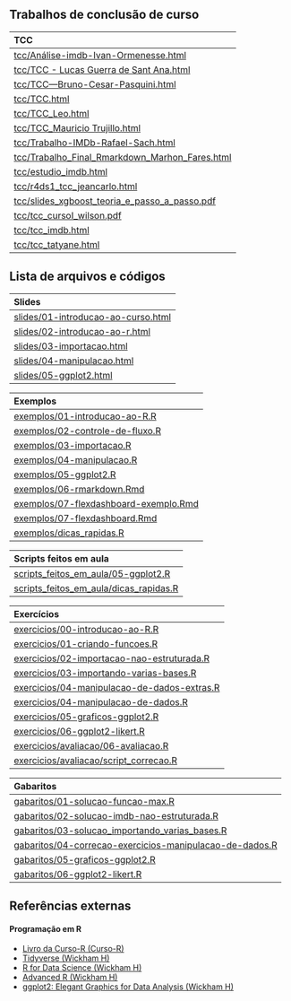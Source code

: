
<!-- README.md is generated from README.Rmd. Please edit that file -->

<!-- ## Configuração inicial -->

<!-- #### Passo 1: Instalar pacotes -->

<!-- ```{r, eval=FALSE} -->

<!-- install.packages("remotes") -->

<!-- # instalar pacotes com bases de dados -->

<!-- remotes::install_github("curso-r/basesCursoR") -->

<!-- # instalar pacote da Curso-R -->

<!-- remotes::install_github("curso-r/CursoR") -->

<!-- # instalar pacotes que vamos usar durante o curso -->

<!-- CursoR::instalar_dependencias() -->

<!-- ``` -->

<!-- #### Passo 2: Criar um projeto do RStudio -->

<!-- Faça um projeto do RStudio para usar durante todo o curso e em seguida abra-o. -->

<!-- #### Passo 3: Baixar o material -->

<!-- Certifique que você está dentro do projeto criado no passo 2 e rode o código abaixo. -->

<!-- OBS: Assim que rodar o código abaixo, o programa vai pedir uma escolha de opções. -->

<!-- Escolha o número correspondente ao curso de Machine Learning com R! -->

<!-- ```{r, eval=FALSE} -->

<!-- # Baixar ou atualizar material do curso -->

<!-- CursoR::atualizar_material() -->

<!-- ``` -->

## Trabalhos de conclusão de curso

| TCC                                                                                                                                                     |
| :------------------------------------------------------------------------------------------------------------------------------------------------------ |
| <a href='https://curso-r.github.io/202007-r4ds-1/tcc/Análise-imdb-Ivan-Ormenesse.html'>tcc/Análise-imdb-Ivan-Ormenesse.html</a>                         |
| <a href='https://curso-r.github.io/202007-r4ds-1/tcc/TCC - Lucas Guerra de Sant Ana.html'>tcc/TCC - Lucas Guerra de Sant Ana.html</a>                   |
| <a href='https://curso-r.github.io/202007-r4ds-1/tcc/TCC---Bruno-Cesar-Pasquini.html'>tcc/TCC—Bruno-Cesar-Pasquini.html</a>                             |
| <a href='https://curso-r.github.io/202007-r4ds-1/tcc/TCC.html'>tcc/TCC.html</a>                                                                         |
| <a href='https://curso-r.github.io/202007-r4ds-1/tcc/TCC_Leo.html'>tcc/TCC\_Leo.html</a>                                                                |
| <a href='https://curso-r.github.io/202007-r4ds-1/tcc/TCC_Mauricio Trujillo.html'>tcc/TCC\_Mauricio Trujillo.html</a>                                    |
| <a href='https://curso-r.github.io/202007-r4ds-1/tcc/Trabalho-IMDb-Rafael-Sach.html'>tcc/Trabalho-IMDb-Rafael-Sach.html</a>                             |
| <a href='https://curso-r.github.io/202007-r4ds-1/tcc/Trabalho_Final_Rmarkdown_Marhon_Fares.html'>tcc/Trabalho\_Final\_Rmarkdown\_Marhon\_Fares.html</a> |
| <a href='https://curso-r.github.io/202007-r4ds-1/tcc/estudio_imdb.html'>tcc/estudio\_imdb.html</a>                                                      |
| <a href='https://curso-r.github.io/202007-r4ds-1/tcc/r4ds1_tcc_jeancarlo.html'>tcc/r4ds1\_tcc\_jeancarlo.html</a>                                       |
| <a href='https://curso-r.github.io/202007-r4ds-1/tcc/slides_xgboost_teoria_e_passo_a_passo.pdf'>tcc/slides\_xgboost\_teoria\_e\_passo\_a\_passo.pdf</a> |
| <a href='https://curso-r.github.io/202007-r4ds-1/tcc/tcc_cursoI_wilson.pdf'>tcc/tcc\_cursoI\_wilson.pdf</a>                                             |
| <a href='https://curso-r.github.io/202007-r4ds-1/tcc/tcc_imdb.html'>tcc/tcc\_imdb.html</a>                                                              |
| <a href='https://curso-r.github.io/202007-r4ds-1/tcc/tcc_tatyane.html'>tcc/tcc\_tatyane.html</a>                                                        |

## Lista de arquivos e códigos

| Slides                                                                                                                                      |
| :------------------------------------------------------------------------------------------------------------------------------------------ |
| <a href='https://curso-r.github.io/intro-programacao-em-r-mestre/slides/01-introducao-ao-curso.html'>slides/01-introducao-ao-curso.html</a> |
| <a href='https://curso-r.github.io/intro-programacao-em-r-mestre/slides/02-introducao-ao-r.html'>slides/02-introducao-ao-r.html</a>         |
| <a href='https://curso-r.github.io/intro-programacao-em-r-mestre/slides/03-importacao.html'>slides/03-importacao.html</a>                   |
| <a href='https://curso-r.github.io/intro-programacao-em-r-mestre/slides/04-manipulacao.html'>slides/04-manipulacao.html</a>                 |
| <a href='https://curso-r.github.io/intro-programacao-em-r-mestre/slides/05-ggplot2.html'>slides/05-ggplot2.html</a>                         |

| Exemplos                                                                                                                                          |
| :------------------------------------------------------------------------------------------------------------------------------------------------ |
| <a href='https://curso-r.github.io/intro-programacao-em-r-mestre/exemplos/01-introducao-ao-R.R'>exemplos/01-introducao-ao-R.R</a>                 |
| <a href='https://curso-r.github.io/intro-programacao-em-r-mestre/exemplos/02-controle-de-fluxo.R'>exemplos/02-controle-de-fluxo.R</a>             |
| <a href='https://curso-r.github.io/intro-programacao-em-r-mestre/exemplos/03-importacao.R'>exemplos/03-importacao.R</a>                           |
| <a href='https://curso-r.github.io/intro-programacao-em-r-mestre/exemplos/04-manipulacao.R'>exemplos/04-manipulacao.R</a>                         |
| <a href='https://curso-r.github.io/intro-programacao-em-r-mestre/exemplos/05-ggplot2.R'>exemplos/05-ggplot2.R</a>                                 |
| <a href='https://curso-r.github.io/intro-programacao-em-r-mestre/exemplos/06-rmarkdown.Rmd'>exemplos/06-rmarkdown.Rmd</a>                         |
| <a href='https://curso-r.github.io/intro-programacao-em-r-mestre/exemplos/07-flexdashboard-exemplo.Rmd'>exemplos/07-flexdashboard-exemplo.Rmd</a> |
| <a href='https://curso-r.github.io/intro-programacao-em-r-mestre/exemplos/07-flexdashboard.Rmd'>exemplos/07-flexdashboard.Rmd</a>                 |
| <a href='https://curso-r.github.io/intro-programacao-em-r-mestre/exemplos/dicas_rapidas.R'>exemplos/dicas\_rapidas.R</a>                          |

| Scripts feitos em aula                                                                                                                  |
| :-------------------------------------------------------------------------------------------------------------------------------------- |
| <a href='https://curso-r.github.io/202007-r4ds-1/scripts_feitos_em_aula/05-ggplot2.R'>scripts\_feitos\_em\_aula/05-ggplot2.R</a>        |
| <a href='https://curso-r.github.io/202007-r4ds-1/scripts_feitos_em_aula/dicas_rapidas.R'>scripts\_feitos\_em\_aula/dicas\_rapidas.R</a> |

| Exercícios                                                                                                                                                    |
| :------------------------------------------------------------------------------------------------------------------------------------------------------------ |
| <a href='https://curso-r.github.io/intro-programacao-em-r-mestre/exercicios/00-introducao-ao-R.R'>exercicios/00-introducao-ao-R.R</a>                         |
| <a href='https://curso-r.github.io/intro-programacao-em-r-mestre/exercicios/01-criando-funcoes.R'>exercicios/01-criando-funcoes.R</a>                         |
| <a href='https://curso-r.github.io/intro-programacao-em-r-mestre/exercicios/02-importacao-nao-estruturada.R'>exercicios/02-importacao-nao-estruturada.R</a>   |
| <a href='https://curso-r.github.io/intro-programacao-em-r-mestre/exercicios/03-importando-varias-bases.R'>exercicios/03-importando-varias-bases.R</a>         |
| <a href='https://curso-r.github.io/intro-programacao-em-r-mestre/exercicios/04-manipulacao-de-dados-extras.R'>exercicios/04-manipulacao-de-dados-extras.R</a> |
| <a href='https://curso-r.github.io/intro-programacao-em-r-mestre/exercicios/04-manipulacao-de-dados.R'>exercicios/04-manipulacao-de-dados.R</a>               |
| <a href='https://curso-r.github.io/intro-programacao-em-r-mestre/exercicios/05-graficos-ggplot2.R'>exercicios/05-graficos-ggplot2.R</a>                       |
| <a href='https://curso-r.github.io/intro-programacao-em-r-mestre/exercicios/06-ggplot2-likert.R'>exercicios/06-ggplot2-likert.R</a>                           |
| <a href='https://curso-r.github.io/intro-programacao-em-r-mestre/exercicios/avaliacao/06-avaliacao.R'>exercicios/avaliacao/06-avaliacao.R</a>                 |
| <a href='https://curso-r.github.io/intro-programacao-em-r-mestre/exercicios/avaliacao/script_correcao.R'>exercicios/avaliacao/script\_correcao.R</a>          |

| Gabaritos                                                                                                                                                                             |
| :------------------------------------------------------------------------------------------------------------------------------------------------------------------------------------ |
| <a href='https://curso-r.github.io/intro-programacao-em-r-mestre/gabaritos/01-solucao-funcao-max.R'>gabaritos/01-solucao-funcao-max.R</a>                                             |
| <a href='https://curso-r.github.io/intro-programacao-em-r-mestre/gabaritos/02-solucao-imdb-nao-estruturada.R'>gabaritos/02-solucao-imdb-nao-estruturada.R</a>                         |
| <a href='https://curso-r.github.io/intro-programacao-em-r-mestre/gabaritos/03-solucao_importando_varias_bases.R'>gabaritos/03-solucao\_importando\_varias\_bases.R</a>                |
| <a href='https://curso-r.github.io/intro-programacao-em-r-mestre/gabaritos/04-correcao-exercicios-manipulacao-de-dados.R'>gabaritos/04-correcao-exercicios-manipulacao-de-dados.R</a> |
| <a href='https://curso-r.github.io/intro-programacao-em-r-mestre/gabaritos/05-graficos-ggplot2.R'>gabaritos/05-graficos-ggplot2.R</a>                                                 |
| <a href='https://curso-r.github.io/intro-programacao-em-r-mestre/gabaritos/06-ggplot2-likert.R'>gabaritos/06-ggplot2-likert.R</a>                                                     |

## Referências externas

#### Programação em R

  - [Livro da Curso-R (Curso-R)](https://livro.curso-r.com/)
  - [Tidyverse (Wickham H)](https://www.tidyverse.org/)
  - [R for Data Science (Wickham H)](https://r4ds.had.co.nz/)
  - [Advanced R (Wickham H)](https://adv-r.hadley.nz/)
  - [ggplot2: Elegant Graphics for Data Analysis (Wickham
    H)](https://ggplot2-book.org/)
